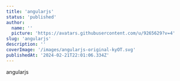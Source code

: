 ```yaml
---
title: 'angularjs'
status: 'published'
author:
  name: ''
  picture: 'https://avatars.githubusercontent.com/u/9265629?v=4'
slug: 'angularjs'
description: ''
coverImage: '/images/angularjs-original-kyOT.svg'
publishedAt: '2024-02-21T22:01:06.334Z'
---
```


angularjs